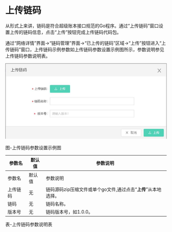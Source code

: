 # 上传链码
从形式上来讲，链码是符合超级账本接口规范的Go程序。通过“上传链码”窗口设置上传的链码信息，点击“上传”按钮完成上传链码代码包。

通过“网络详情”界面->“链码管理”界面->“已上传的链码”区域->“上传”按钮进入“上传链码”窗口，上传链码示例参数如上传链码参数设置示例图所示，参数说明参见上传链码参数说明表。

![图片](https://github.com/jdclouddocs/cn/blob/BaaS-Platform/documentation/Block-Chain/Block-Chain-BaaS-Platform/Getting-Started/Pic/image006.jpg)

图-上传链码参数设置示例图

| 参数名                                               | 默认值                                | 参数说明                                                                                         |
|------------------------------------------------------|---------------------------------------|--------------------------------------------------------------------------------------------------|
| 参数名                                               | 默认值                                | 参数说明                                                                                         |
| 上传链码                                             | 无                                    | 链码源码zip压缩文件或单个go文件,通过点击“**上传**”从本地选择。                                   |
| 链码                                                 | 无                                    | 链码名称。                                                                                       |
| 版本号                                               | 无                                    | 链码版本号，如1.0.0。                                                                            |

表-上传链码参数说明表
